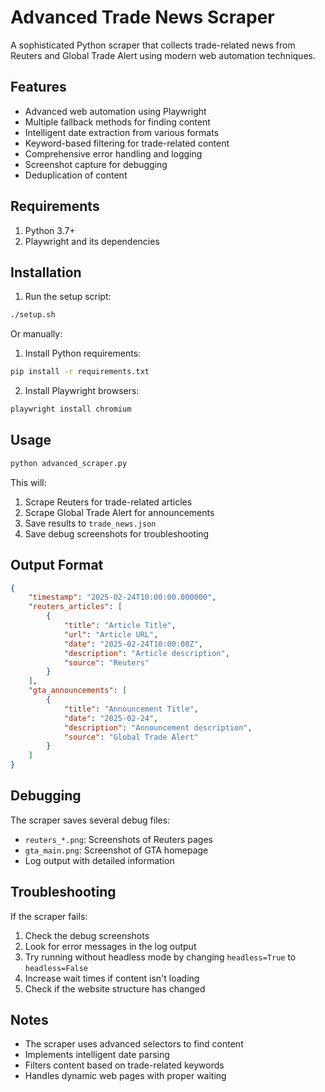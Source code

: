 # Advanced Trade News Scraper

A sophisticated Python scraper that collects trade-related news from Reuters and Global Trade Alert using modern web automation techniques.

## Features

- Advanced web automation using Playwright
- Multiple fallback methods for finding content
- Intelligent date extraction from various formats
- Keyword-based filtering for trade-related content
- Comprehensive error handling and logging
- Screenshot capture for debugging
- Deduplication of content

## Requirements

1. Python 3.7+
2. Playwright and its dependencies

## Installation

1. Run the setup script:
```bash
./setup.sh
```

Or manually:

1. Install Python requirements:
```bash
pip install -r requirements.txt
```

2. Install Playwright browsers:
```bash
playwright install chromium
```

## Usage

```bash
python advanced_scraper.py
```

This will:
1. Scrape Reuters for trade-related articles
2. Scrape Global Trade Alert for announcements
3. Save results to `trade_news.json`
4. Save debug screenshots for troubleshooting

## Output Format

```json
{
    "timestamp": "2025-02-24T10:00:00.000000",
    "reuters_articles": [
        {
            "title": "Article Title",
            "url": "Article URL",
            "date": "2025-02-24T10:00:00Z",
            "description": "Article description",
            "source": "Reuters"
        }
    ],
    "gta_announcements": [
        {
            "title": "Announcement Title",
            "date": "2025-02-24",
            "description": "Announcement description",
            "source": "Global Trade Alert"
        }
    ]
}
```

## Debugging

The scraper saves several debug files:
- `reuters_*.png`: Screenshots of Reuters pages
- `gta_main.png`: Screenshot of GTA homepage
- Log output with detailed information

## Troubleshooting

If the scraper fails:
1. Check the debug screenshots
2. Look for error messages in the log output
3. Try running without headless mode by changing `headless=True` to `headless=False`
4. Increase wait times if content isn't loading
5. Check if the website structure has changed

## Notes

- The scraper uses advanced selectors to find content
- Implements intelligent date parsing
- Filters content based on trade-related keywords
- Handles dynamic web pages with proper waiting
